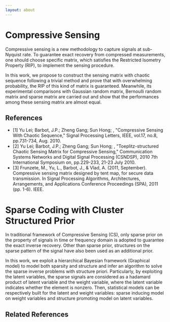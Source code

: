```yaml
---
layout: about
---
```

# Compressive Sensing

<!-- with Prof. Barbot and Prof. Sun, collaboration between Wuhan Univ. and ECS-Lab. -->

 Compressive sensing is a new methodology to capture signals at sub-Nyquist rate. To guarantee exact recovery from compressed measurements, one should choose specific matrix, which satisfies the Restricted Isometry Property (RIP), to implement the sensing procedure.

In this work, we propose to construct the sensing matrix with chaotic sequence following a trivial method and prove that with overwhelming probability, the RIP of this kind of matrix is guaranteed. Meanwhile, its experimental comparisons with Gaussian random matrix, Bernoulli random matrix and sparse matrix are carried out and show that the performances among these sensing matrix are almost equal.

## References
-  [1] Yu Lei; Barbot, J.P.; Zheng Gang; Sun Hong; , "Compressive Sensing With Chaotic Sequence," Signal Processing Letters, IEEE, vol.17, no.8, pp.731-734, Aug. 2010.
-  [2] Yu Lei; Barbot, J.P.; Zheng Gang; Sun Hong; , "Toeplitz-structured Chaotic Sensing Matrix for Compressive Sensing," Communication Systems Networks and Digital Signal Processing (CSNDSP), 2010 7th International Symposium on, pp.229-233, 21-23 July 2010.
-  [3] Frunzete, M., Yu, L., Barbot, J., & Vlad, A. (2011, September). Compressive sensing matrix designed by tent map, for secure data transmission. In Signal Processing Algorithms, Architectures, Arrangements, and Applications Conference Proceedings (SPA), 2011 (pp. 1-6). IEEE.

# Sparse Coding with Cluster Structured Prior

In traditional framework of Compressive Sensing (CS), only sparse prior on the property of signals in time or frequency domain is adopted to guarantee the exact inverse recovery. Other than sparse prior, structures on the sparse pattern of the signal have also been used as an additional prior.

In this work, we exploit a hierarchical Bayesian framework (Graphical model) to model both sparsity and structure and infer an algorithm to solve the sparse inverse problems with structure priori. Particularly, by exploiting the latent variables, the sparse signals are considered as a hadamard product of latent variable and the weight variable, where the latent variable indicates whether the element is nonzero. Then, statistical models can be respectively built for the latent and weight variables: sparse inducing model on weight variables and structure promoting model on latent variables.


## Related References

